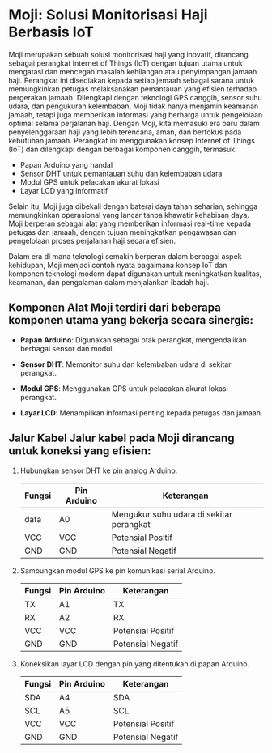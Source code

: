 # Moji: Solusi Monitorisasi Haji Berbasis IoT

Moji merupakan sebuah solusi monitorisasi haji yang inovatif, dirancang sebagai perangkat Internet of Things (IoT) dengan tujuan utama untuk mengatasi dan mencegah masalah kehilangan atau penyimpangan jamaah haji. Perangkat ini disediakan kepada setiap jemaah sebagai sarana untuk memungkinkan petugas melaksanakan pemantauan yang efisien terhadap pergerakan jamaah. Dilengkapi dengan teknologi GPS canggih, sensor suhu udara, dan pengukuran kelembaban, Moji tidak hanya menjamin keamanan jamaah, tetapi juga memberikan informasi yang berharga untuk pengelolaan optimal selama perjalanan haji. Dengan Moji, kita memasuki era baru dalam penyelenggaraan haji yang lebih terencana, aman, dan berfokus pada kebutuhan jamaah. Perangkat ini menggunakan konsep Internet of Things (IoT) dan dilengkapi dengan berbagai komponen canggih, termasuk:

- Papan Arduino yang handal
- Sensor DHT untuk pemantauan suhu dan kelembaban udara
- Modul GPS untuk pelacakan akurat lokasi
- Layar LCD yang informatif

Selain itu, Moji juga dibekali dengan baterai daya tahan seharian, sehingga memungkinkan operasional yang lancar tanpa khawatir kehabisan daya. Moji berperan sebagai alat yang memberikan informasi real-time kepada petugas dan jamaah, dengan tujuan meningkatkan pengawasan dan pengelolaan proses perjalanan haji secara efisien.

Dalam era di mana teknologi semakin berperan dalam berbagai aspek kehidupan, Moji menjadi contoh nyata bagaimana konsep IoT dan komponen teknologi modern dapat digunakan untuk meningkatkan kualitas, keamanan, dan pengalaman dalam menjalankan ibadah haji.

## Komponen Alat Moji terdiri dari beberapa komponen utama yang bekerja secara sinergis:

- **Papan Arduino**: Digunakan sebagai otak perangkat, mengendalikan berbagai sensor dan modul. 

- **Sensor DHT**: Memonitor suhu dan kelembaban udara di sekitar perangkat. 

- **Modul GPS**: Menggunakan GPS untuk pelacakan akurat lokasi perangkat. 

- **Layar LCD**: Menampilkan informasi penting kepada petugas dan jamaah.

## Jalur Kabel Jalur kabel pada Moji dirancang untuk koneksi yang efisien:

1. Hubungkan sensor DHT ke pin analog Arduino. 
   
   | Fungsi | Pin Arduino | Keterangan                               |
   | ------ | ----------- | ---------------------------------------- |
   | data   | A0          | Mengukur suhu udara di sekitar perangkat |
   | VCC    | VCC         | Potensial Positif                        |
   | GND    | GND         | Potensial Negatif                        |

2. Sambungkan modul GPS ke pin komunikasi serial Arduino. 
   
   | Fungsi | Pin Arduino | Keterangan        |
   | ------ | ----------- | ----------------- |
   | TX     | A1          | TX                |
   | RX     | A2          | RX                |
   | VCC    | VCC         | Potensial Positif |
   | GND    | GND         | Potensial Negatif |

3. Koneksikan layar LCD dengan pin yang ditentukan di papan Arduino.
   
   | Fungsi | Pin Arduino | Keterangan        |
   | ------ | ----------- | ----------------- |
   | SDA    | A4          | SDA               |
   | SCL    | A5          | SCL               |
   | VCC    | VCC         | Potensial Positif |
   | GND    | GND         | Potensial Negatif |
